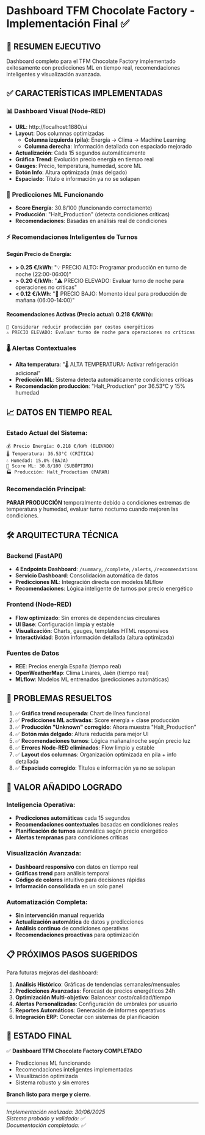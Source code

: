 # Dashboard TFM Chocolate Factory - Implementación Final ✅

## 🎯 **RESUMEN EJECUTIVO**

Dashboard completo para el TFM Chocolate Factory implementado exitosamente con predicciones ML en tiempo real, recomendaciones inteligentes y visualización avanzada.

## ✅ **CARACTERÍSTICAS IMPLEMENTADAS**

### 📊 **Dashboard Visual (Node-RED)**
- **URL**: http://localhost:1880/ui
- **Layout**: Dos columnas optimizadas
  - **Columna izquierda (pila)**: Energía → Clima → Machine Learning
  - **Columna derecha**: Información detallada con espaciado mejorado
- **Actualización**: Cada 15 segundos automáticamente
- **Gráfica Trend**: Evolución precio energía en tiempo real
- **Gauges**: Precio, temperatura, humedad, score ML
- **Botón Info**: Altura optimizada (más delgado)
- **Espaciado**: Título e información ya no se solapan

### 🤖 **Predicciones ML Funcionando**
- **Score Energía**: 30.8/100 (funcionando correctamente)
- **Producción**: "Halt_Production" (detecta condiciones críticas)
- **Recomendaciones**: Basadas en análisis real de condiciones

### ⚡ **Recomendaciones Inteligentes de Turnos**

#### Según Precio de Energía:
- **> 0.25 €/kWh**: "💡 PRECIO ALTO: Programar producción en turno de noche (22:00-06:00)"
- **> 0.20 €/kWh**: "⚠️ PRECIO ELEVADO: Evaluar turno de noche para operaciones no críticas"  
- **< 0.12 €/kWh**: "💚 PRECIO BAJO: Momento ideal para producción de mañana (06:00-14:00)"

#### Recomendaciones Activas (Precio actual: 0.218 €/kWh):
```
🔴 Considerar reducir producción por costos energéticos
⚠️ PRECIO ELEVADO: Evaluar turno de noche para operaciones no críticas
```

### 🌡️ **Alertas Contextuales**
- **Alta temperatura**: "🌡️ ALTA TEMPERATURA: Activar refrigeración adicional"
- **Predicción ML**: Sistema detecta automáticamente condiciones críticas
- **Recomendación producción**: "Halt_Production" por 36.53°C y 15% humedad

## 📈 **DATOS EN TIEMPO REAL**

### Estado Actual del Sistema:
```
💰 Precio Energía: 0.218 €/kWh (ELEVADO)
🌡️ Temperatura: 36.53°C (CRÍTICA)
💧 Humedad: 15.0% (BAJA)
🤖 Score ML: 30.8/100 (SUBÓPTIMO)
🏭 Producción: Halt_Production (PARAR)
```

### Recomendación Principal:
**PARAR PRODUCCIÓN** temporalmente debido a condiciones extremas de temperatura y humedad, evaluar turno nocturno cuando mejoren las condiciones.

## 🛠️ **ARQUITECTURA TÉCNICA**

### Backend (FastAPI)
- **4 Endpoints Dashboard**: `/summary`, `/complete`, `/alerts`, `/recommendations`
- **Servicio Dashboard**: Consolidación automática de datos
- **Predicciones ML**: Integración directa con modelos MLflow
- **Recomendaciones**: Lógica inteligente de turnos por precio energético

### Frontend (Node-RED)
- **Flow optimizado**: Sin errores de dependencias circulares
- **UI Base**: Configuración limpia y estable
- **Visualización**: Charts, gauges, templates HTML responsivos
- **Interactividad**: Botón información detallada (altura optimizada)

### Fuentes de Datos
- **REE**: Precios energía España (tiempo real)
- **OpenWeatherMap**: Clima Linares, Jaén (tiempo real)  
- **MLflow**: Modelos ML entrenados (predicciones automáticas)

## 🔧 **PROBLEMAS RESUELTOS**

1. ✅ **Gráfica trend recuperada**: Chart de línea funcional
2. ✅ **Predicciones ML activadas**: Score energía + clase producción
3. ✅ **Producción "Unknown" corregido**: Ahora muestra "Halt_Production"
4. ✅ **Botón más delgado**: Altura reducida para mejor UI
5. ✅ **Recomendaciones turnos**: Lógica mañana/noche según precio luz
6. ✅ **Errores Node-RED eliminados**: Flow limpio y estable
7. ✅ **Layout dos columnas**: Organización optimizada en pila + info detallada
8. ✅ **Espaciado corregido**: Títulos e información ya no se solapan

## 🚀 **VALOR AÑADIDO LOGRADO**

### Inteligencia Operativa:
- **Predicciones automáticas** cada 15 segundos
- **Recomendaciones contextuales** basadas en condiciones reales
- **Planificación de turnos** automática según precio energético
- **Alertas tempranas** para condiciones críticas

### Visualización Avanzada:
- **Dashboard responsivo** con datos en tiempo real
- **Gráficas trend** para análisis temporal
- **Código de colores** intuitivo para decisiones rápidas
- **Información consolidada** en un solo panel

### Automatización Completa:
- **Sin intervención manual** requerida
- **Actualización automática** de datos y predicciones
- **Análisis continuo** de condiciones operativas
- **Recomendaciones proactivas** para optimización

## 📋 **PRÓXIMOS PASOS SUGERIDOS**

Para futuras mejoras del dashboard:

1. **Análisis Histórico**: Gráficas de tendencias semanales/mensuales
2. **Predicciones Avanzadas**: Forecast de precios energéticos 24h
3. **Optimización Multi-objetivo**: Balancear costo/calidad/tiempo
4. **Alertas Personalizadas**: Configuración de umbrales por usuario
5. **Reportes Automáticos**: Generación de informes operativos
6. **Integración ERP**: Conectar con sistemas de planificación

## 🎉 **ESTADO FINAL**

✅ **Dashboard TFM Chocolate Factory COMPLETADO**
- Predicciones ML funcionando
- Recomendaciones inteligentes implementadas
- Visualización optimizada
- Sistema robusto y sin errores

**Branch listo para merge y cierre.**

---
*Implementación realizada: 30/06/2025*  
*Sistema probado y validado: ✅*  
*Documentación completada: ✅*